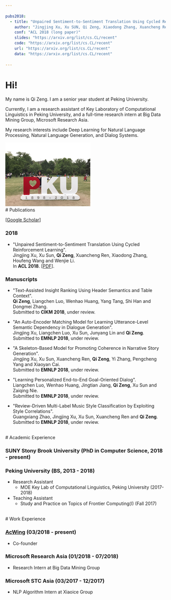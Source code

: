 ```yaml
---

pubs2018:   
  - title: "Unpaired Sentiment-to-Sentiment Translation Using Cycled Reinforcement Learning"
    author: "Jingjing Xu, Xu SUN, Qi Zeng, Xiaodong Zhang, Xuancheng Ren, Houfeng Wang and Wenjie Li"
    conf: "ACL 2018 (long paper)"
    slides: "https://arxiv.org/list/cs.CL/recent"
    code: "https://arxiv.org/list/cs.CL/recent"
    url: "https://arxiv.org/list/cs.CL/recent"
    data: "https://arxiv.org/list/cs.CL/recent"

---
```





# Hi!



My name is Qi Zeng. I am a senior year student at Peking University.


Currently, I am a research assistant of Key Laboratory of Computational Linguistics in Peking University, and a full-time research intern at Big Data Mining Group, Microsoft Research Asia. 

My research interests include Deep Learning for Natural Language Processing, Natural Language Generation, and Dialog Systems.


<img src="/images/pku120.jpg" class="floatpic" height="200">

<!--
 <img src="/images/brown.jpg" class="floatpic" width="200" height="200"> 
-->


<br>
# Publications

[[Google Scholar](https://scholar.google.com/citations?user=lOEEhwgAAAAJ&hl=zh-CN)]

### 2018

- "Unpaired Sentiment-to-Sentiment Translation Using Cycled Reinforcement Learning". <br>
  Jingjing Xu, Xu Sun, **Qi Zeng**, Xuancheng Ren, Xiaodong Zhang, Houfeng Wang and Wenjie Li. <br>
  In **ACL 2018**. [[PDF](https://arxiv.org/pdf/1805.05181.pdf)].

### Manuscripts

- "Text-Assisted Insight Ranking Using Header Semantics and Table Context". <br>
  **Qi Zeng**, Liangchen Luo, Wenhao Huang, Yang Tang, Shi Han and Dongmei Zhang. <br>
  Submitted to **CIKM 2018**, under review.

- "An Auto-Encoder Matching Model for Learning Utterance-Level Semantic Dependency in Dialogue Generation". <br>
  Jingjing Xu, Liangchen Luo, Xu Sun, Junyang Lin and **Qi Zeng**. <br>
  Submitted to **EMNLP 2018**, under review.

- "A Skeleton-Based Model for Promoting Coherence in Narrative Story Generation". <br>
  Jingjing Xu, Xu Sun, Xuancheng Ren, **Qi Zeng**, Yi Zhang, Pengcheng Yang and Xiaoyan Cai. <br>
  Submitted to **EMNLP 2018**, under review.

- "Learning Personalized End-to-End Goal-Oriented Dialog". <br>
  Liangchen Luo, Wenhao Huang, Jingtian Jiang, **Qi Zeng**, Xu Sun and Zaiqing Nie. <br>
  Submitted to **EMNLP 2018**, under review.

- "Review-Driven Multi-Label Music Style Classification by Exploiting Style Correlations". <br>
  Guangxiang Zhao, Jingjing Xu, Xu Sun, Xuancheng Ren and **Qi Zeng**. <br>
  Submitted to **EMNLP 2018**, under review.





<!---
{% for pub in page.pubs2018 %}
{% unless pub.hidden %}
  - {% if pub.url %} [{{pub.title}}]({{pub.url}}).
    {% else %} {{pub.title}}.
    {% endif %}<br>
    {{pub.author}}.<br>
    {{pub.conf}}.<br>
    {% if pub.address %}{{pub.address}}.
    {% endif %}{% if pub.slides %}[Slides]({{pub.slides}}).
    {% endif %}{% if pub.data %}[Data]({{pub.data}}).
    {% endif %}{% if pub.code %}[Code]({{pub.code}}).
    {% endif %}
{% endunless %}
{% endfor %}
-->




<br>
# Academic Experience



### SUNY Stony Brook University (PhD in Computer Science, 2018 - present) 
<!---
  - Advisor: [H. Andrew Schwartz][has]
  - Research Assistant
  	- [The HLAB: Human Language Analysis Beings][HLAB] (2018-present)
  - Teaching Assistant:
  	- ?? (Fall 2018)
-->


[has]:http://www3.cs.stonybrook.edu/~has/
[HLAB]:http://hlab.cs.stonybrook.edu/



### Peking University (BS, 2013 - 2018)
  - Research Assistant
    - MOE Key Lab of Computational Linguistics, Peking University (2017-2018)
  - Teaching Assistant
    - Study and Practice on Topics of Frontier Computing(I) (Fall 2017)


<br>
# Work Experience

### [AcWing] (03/2018 - present)
  - Co-founder

### Microsoft Research Asia (01/2018 - 07/2018)
  - Research Intern at Big Data Mining Group


### Microsoft STC Asia (03/2017 - 12/2017)
  - NLP Algorithm Intern at Xiaoice Group

[AcWing]: http://acwing.com

<br>
<br>
<br>
<br>
<br>


